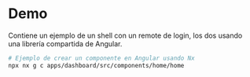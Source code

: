 # Demo

Contiene un ejemplo de un shell con un remote de login, los dos usando una librería compartida de Angular.

```sh
# Ejemplo de crear un componente en Angular usando Nx
npx nx g c apps/dashboard/src/components/home/home
```
